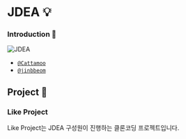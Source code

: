 # JDEA 💡

### Introduction 👻

![JDEA](https://avatars.githubusercontent.com/u/115166402?s=200&v=4)

- [`@Cattamoo`](https://github.com/cattamoo)
- [`@jinbbeom`](https://github.com/jinbbeom)


## Project 📝

### Like Project

Like Project는 JDEA 구성원이 진행하는 클론코딩 프로젝트입니다.
